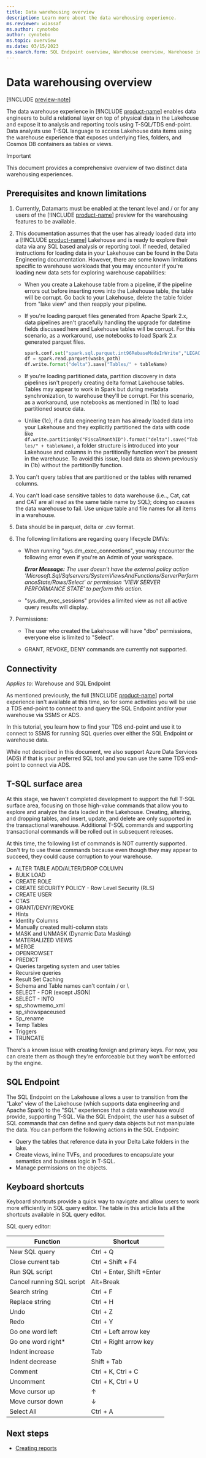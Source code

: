 ```yaml
---
title: Data warehousing overview
description: Learn more about the data warehousing experience.
ms.reviewer: wiassaf
ms.author: cynotebo
author: cynotebo
ms.topic: overview
ms.date: 03/15/2023
ms.search.form: SQL Endpoint overview, Warehouse overview, Warehouse in workspace overview
---
```


# Data warehousing overview

[!INCLUDE [preview-note](../includes/preview-note.md)]

The data warehouse experience in [!INCLUDE [product-name](../includes/product-name.md)] enables data engineers to build a relational layer on top of physical data in the Lakehouse and expose it to analysis and reporting tools using T-SQL/TDS end-point. Data analysts use T-SQL language to access Lakehouse data items using the warehouse experience that exposes underlying files, folders, and Cosmos DB containers as tables or views.

> [!IMPORTANT]
> This document provides a comprehensive overview of two distinct data warehousing experiences.

## Prerequisites and known limitations

1. Currently, Datamarts must be enabled at the tenant level and / or for any users of the [!INCLUDE [product-name](../includes/product-name.md)] preview for the warehousing features to be available.

1. This documentation assumes that the user has already loaded data into a [!INCLUDE [product-name](../includes/product-name.md)] Lakehouse and is ready to explore their data via any SQL based analysis or reporting tool. If needed, detailed instructions for loading data in your Lakehouse can be found in the Data Engineering documentation. However, there are some known limitations specific to warehouse workloads that you may encounter if you're loading new data sets for exploring warehouse capabilities:

   - When you create a Lakehouse table from a pipeline, if the pipeline errors out before inserting rows into the Lakehouse table, the table will be corrupt. Go back to your Lakehouse, delete the table folder from "lake view" and then reapply your pipeline.

   - If you're loading parquet files generated from Apache Spark 2.x, data pipelines aren't gracefully handling the upgrade for datetime fields discussed here and Lakehouse tables will be corrupt. For this scenario, as a workaround, use notebooks to load Spark 2.x generated parquet files.

      ```python
      spark.conf.set("spark.sql.parquet.int96RebaseModeInWrite","LEGACY")
      df = spark.read.parquet(wasbs_path)
      df.write.format("delta").save("Tables/" + tableName)
      ```

   - If you're loading partitioned data, partition discovery in data pipelines isn't properly creating delta format Lakehouse tables. Tables may appear to work in Spark but during metadata synchronization, to warehouse they'll be corrupt. For this scenario, as a workaround, use notebooks as mentioned in (1b) to load partitioned source data.

   - Unlike (1c), if a data engineering team has already loaded data into your Lakehouse and they explicitly partitioned the data with code like `df.write.partitionBy("FiscalMonthID").format("delta").save("Tables/" + tableName)`, a folder structure is introduced into your Lakehouse and columns in the partitionBy function won't be present in the warehouse. To avoid this issue, load data as shown previously in (1b) without the partitionBy function.

1. You can't query tables that are partitioned or the tables with renamed columns.

1. You can't load case sensitive tables to data warehouse (i.e.., Cat, cat and CAT are all read as the same table name by SQL); doing so causes the data warehouse to fail. Use unique table and file names for all items in a warehouse.

1. Data should be in parquet, delta or .csv format.

1. The following limitations are regarding query lifecycle DMVs:

   - When running "sys.dm_exec_connections", you may encounter the following error even if you're an Admin of your workspace.

      ***Error Message:*** *The user doesn't have the external policy action 'Microsoft.Sql/Sqlservers/SystemViewsAndFunctions/ServerPerformanceState/Rows/Select' or permission 'VIEW SERVER PERFORMANCE STATE' to perform this action.*

   - "sys.dm_exec_sessions" provides a limited view as not all active query results will display.

1. Permissions:

   - The user who created the Lakehouse will have "dbo" permissions, everyone else is limited to "Select".

   - GRANT, REVOKE, DENY commands are currently not supported.

## Connectivity

*Applies to:* Warehouse and SQL Endpoint

As mentioned previously, the full [!INCLUDE [product-name](../includes/product-name.md)] portal experience isn't available at this time, so for some activities you will be use a TDS end-point to connect to and query the SQL Endpoint and/or your warehouse via SSMS or ADS.

In this tutorial, you learn how to find your TDS end-point and use it to connect to SSMS for running SQL queries over either the SQL Endpoint or warehouse data.

While not described in this document, we also support Azure Data Services (ADS) if that is your preferred SQL tool and you can use the same TDS end-point to connect via ADS.

## T-SQL surface area

At this stage, we haven't completed development to support the full T-SQL surface area, focusing on those high-value commands that allow you to explore and analyze the data loaded in the Lakehouse. Creating, altering, and dropping tables, and insert, update, and delete are only supported in the transactional warehouse. Additional T-SQL commands and supporting transactional commands will be rolled out in subsequent releases.

At this time, the following list of commands is NOT currently supported. Don't try to use these commands because even though they may appear to succeed, they could cause corruption to your warehouse.

- ALTER TABLE ADD/ALTER/DROP COLUMN
- BULK LOAD
- CREATE ROLE
- CREATE SECURITY POLICY - Row Level Security (RLS)
- CREATE USER
- CTAS
- GRANT/DENY/REVOKE
- Hints
- Identity Columns
- Manually created multi-column stats
- MASK and UNMASK (Dynamic Data Masking)
- MATERIALIZED VIEWS
- MERGE
- OPENROWSET
- PREDICT
- Queries targeting system and user tables
- Recursive queries
- Result Set Caching
- Schema and Table names can't contain / or \
- SELECT - FOR (except JSON)
- SELECT - INTO
- sp_showmemo_xml
- sp_showspaceused
- Sp_rename
- Temp Tables
- Triggers
- TRUNCATE

There's a known issue with creating foreign and primary keys. For now, you can create them as though they're enforceable but they won't be enforced by the engine.

## SQL Endpoint

The SQL Endpoint on the Lakehouse allows a user to transition from the "Lake" view of the Lakehouse (which supports data engineering and Apache Spark) to the "SQL" experiences that a data warehouse would provide, supporting T-SQL. Via the SQL Endpoint, the user has a subset of SQL commands that can define and query data objects but not manipulate the data. You can perform the following actions in the SQL Endpoint:

- Query the tables that reference data in your Delta Lake folders in the lake.
- Create views, inline TVFs, and procedures to encapsulate your semantics and business logic in T-SQL.
- Manage permissions on the objects.

## Keyboard shortcuts

Keyboard shortcuts provide a quick way to navigate and allow users to work more efficiently in SQL query editor. The table in this article lists all the shortcuts available in SQL query editor.

SQL query editor:

| **Function** | **Shortcut** |
|---|---|
| New SQL query | Ctrl + Q |
| Close current tab | Ctrl + Shift + F4 |
| Run SQL script | Ctrl + Enter, Shift +Enter |
| Cancel running SQL script | Alt+Break |
| Search string | Ctrl + F |
| Replace string | Ctrl + H |
| Undo | Ctrl + Z |
| Redo | Ctrl + Y |
| Go one word left | Ctrl + Left arrow key |
| Go one word right*| Ctrl + Right arrow key |
| Indent increase | Tab |
| Indent decrease | Shift + Tab |
| Comment | Ctrl + K, Ctrl + C |
| Uncomment | Ctrl + K, Ctrl + U |
| Move cursor up | ↑ |
| Move cursor down | ↓ |
|Select All | Ctrl + A |

## Next steps

- [Creating reports](create-reports.md)
